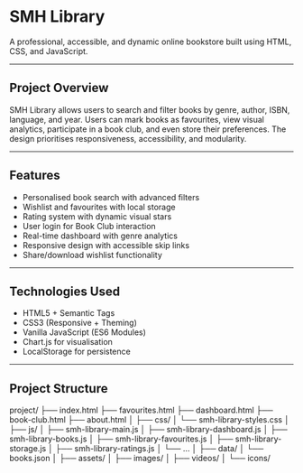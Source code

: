 # SMH Library

A professional, accessible, and dynamic online bookstore built using HTML, CSS, and JavaScript.

---

## Project Overview

SMH Library allows users to search and filter books by genre, author, ISBN, language, and year. Users can mark books as favourites, view visual analytics, participate in a book club, and even store their preferences. The design prioritises responsiveness, accessibility, and modularity.

---

## Features

- Personalised book search with advanced filters
- Wishlist and favourites with local storage
- Rating system with dynamic visual stars
- User login for Book Club interaction
- Real-time dashboard with genre analytics
- Responsive design with accessible skip links
- Share/download wishlist functionality

---

## Technologies Used

- HTML5 + Semantic Tags
- CSS3 (Responsive + Theming)
- Vanilla JavaScript (ES6 Modules)
- Chart.js for visualisation
- LocalStorage for persistence

---

## Project Structure

project/ ├── index.html ├── favourites.html ├── dashboard.html ├── book-club.html ├── about.html │ ├── css/ │ └── smh-library-styles.css │ ├── js/ │ ├── smh-library-main.js │ ├── smh-library-dashboard.js │ ├── smh-library-books.js │ ├── smh-library-favourites.js │ ├── smh-library-storage.js │ ├── smh-library-ratings.js │ └── ... │ ├── data/ │ └── books.json │ ├── assets/ │ ├── images/ │ ├── videos/ │ └── icons/